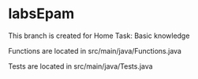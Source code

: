 # labsEpam
This branch is created for Home Task: Basic knowledge

Functions are located in src/main/java/Functions.java

Tests are located in src/main/java/Tests.java
